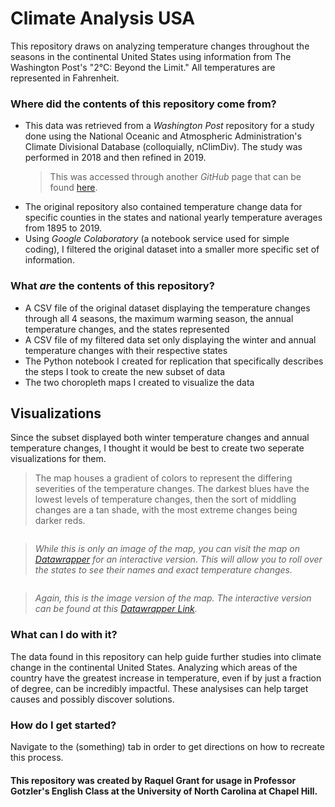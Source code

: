 # Climate Analysis USA

This repository draws on analyzing temperature changes throughout the seasons in the continental United States using information from The Washington Post's "2°C: Beyond the Limit." All temperatures are represented in Fahrenheit. 
 
### Where did the contents of this repository come from?

- This data was retrieved from a *Washington Post* repository for a study done using the National Oceanic and Atmospheric Administration's Climate Divisional Database (colloquially, nClimDiv). The study was performed in 2018 and then refined in 2019.
   > This was accessed through another *GitHub* page that can be found [here](https://github.com/washingtonpost/data-2C-beyond-the-limit-usa).
- The original repository also contained temperature change data for specific counties in the states and national yearly temperature averages from 1895 to 2019.
- Using *Google Colaboratory* (a notebook service used for simple coding), I filtered the original dataset into a smaller more specific set of information. 

### What *are* the contents of this repository?

-  A CSV file of the original dataset displaying the temperature changes through all 4 seasons, the maximum warming season, the annual temperature changes, and the states represented
-  A CSV file of my filtered data set only displaying the winter and annual temperature changes with their respective states
- The Python notebook I created for replication that specifically describes the steps I took to create the new subset of data  
- The two choropleth maps I created to visualize the data

## Visualizations

Since the subset displayed both winter temperature changes and annual temperature changes, I thought it would be best to create two seperate visualizations for them. 

>The map houses a gradient of colors to represent the differing severities of the temperature changes. The darkest blues have the lowest levels of temperature changes, then the sort of middling changes are a tan shade, with the most extreme changes being darker reds.

<noscript><img src="https://datawrapper.dwcdn.net/EWX4t/full.png" alt="" /></noscript></div>


>*While this is only an image of the map, you can visit the map on [Datawrapper](https://www.datawrapper.de/_/EWX4t/) for an interactive version. This will allow you to roll over the states to see their names and exact temperature changes.*

<noscript><img src="https://datawrapper.dwcdn.net/XBE66/full.png" alt="" /></noscript></div>

>*Again, this is the image version of the map. The interactive version can be found at this [Datawrapper Link](https://www.datawrapper.de/_/XBE66/).*


### What can I do with it?

The data found in this repository can help guide further studies into climate change in the continental United States. Analyzing which areas of the country have the greatest increase in temperature, even if by just a fraction of degree, can be incredibly impactful. These analysises can help target causes and possibly discover solutions.

### How do I get started?

Navigate to the (something) tab in order to get directions on how to recreate this process. 
#### This repository was created by Raquel Grant for usage in Professor Gotzler's English Class at the University of North Carolina at Chapel Hill. 
